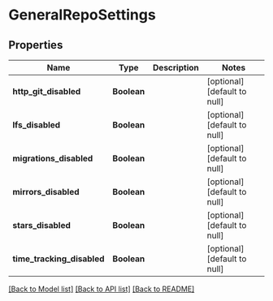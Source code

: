 # GeneralRepoSettings
## Properties

| Name | Type | Description | Notes |
|------------ | ------------- | ------------- | -------------|
| **http\_git\_disabled** | **Boolean** |  | [optional] [default to null] |
| **lfs\_disabled** | **Boolean** |  | [optional] [default to null] |
| **migrations\_disabled** | **Boolean** |  | [optional] [default to null] |
| **mirrors\_disabled** | **Boolean** |  | [optional] [default to null] |
| **stars\_disabled** | **Boolean** |  | [optional] [default to null] |
| **time\_tracking\_disabled** | **Boolean** |  | [optional] [default to null] |

[[Back to Model list]](../README.md#documentation-for-models) [[Back to API list]](../README.md#documentation-for-api-endpoints) [[Back to README]](../README.md)

